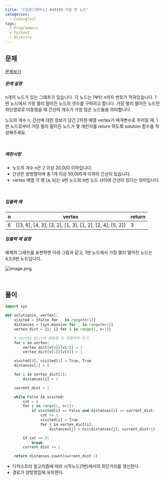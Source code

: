 ```yaml
---
title: "[프로그래머스] #49189 가장 먼 노드"
categories:	
  - CodingTest  
tags:
  - Programmers  
  - Python3
  - Dijkstra
---
```


## 문제

[문제보기](https://programmers.co.kr/learn/courses/30/lessons/49189)

##### 문제 설명

n개의 노드가 있는 그래프가 있습니다. 각 노드는 1부터 n까지 번호가 적혀있습니다. 1번 노드에서 가장 멀리 떨어진 노드의 갯수를 구하려고 합니다. 가장 멀리 떨어진 노드란 최단경로로 이동했을 때 간선의 개수가 가장 많은 노드들을 의미합니다.

노드의 개수 n, 간선에 대한 정보가 담긴 2차원 배열 vertex가 매개변수로 주어질 때, 1번 노드로부터 가장 멀리 떨어진 노드가 몇 개인지를 return 하도록 solution 함수를 작성해주세요.

<br>

##### 제한사항

- 노드의 개수 n은 2 이상 20,000 이하입니다.
- 간선은 양방향이며 총 1개 이상 50,000개 이하의 간선이 있습니다.
- vertex 배열 각 행 [a, b]는 a번 노드와 b번 노드 사이에 간선이 있다는 의미입니다.

<br>

##### 입출력 예

| n    | vertex                                                   | return |
| ---- | -------------------------------------------------------- | ------ |
| 6    | [[3, 6], [4, 3], [3, 2], [1, 3], [1, 2], [2, 4], [5, 2]] | 3      |

##### 입출력 예 설명

예제의 그래프를 표현하면 아래 그림과 같고, 1번 노드에서 가장 멀리 떨어진 노드는 4,5,6번 노드입니다.

![image.png](https://grepp-programmers.s3.amazonaws.com/files/ybm/fadbae38bb/dec85ab5-0273-47b3-ba73-fc0b5f6be28a.png)

<br>

## 풀이

```python
import sys

def solution(n, vertex):
    visited = [False for _ in range(n+1)]
    distances = [sys.maxsize for _ in range(n+1)]
    vertex_dict = {i: {} for i in range(1, n+1)}

    # vertex_dict에 양방향 다 연결여부 추가
    for v in vertex:
        vertex_dict[v[0]][v[1]] = 1
        vertex_dict[v[1]][v[0]] = 1

    visited[0], visited[1] = True, True
    distances[1] = 0

    for i in vertex_dict[1]:
        distances[i] = 1

    current_dist = 1

    while False in visited:
        cnt = 0
        for i in range(1, n+1):
            if visited[i] == False and distances[i] == current_dist:
                cnt += 1
                visited[i] = True
                for j in vertex_dict[i]:
                    distances[j] = min(distances[j], current_dist+1)

        if cnt == 0:
            break
        current_dist += 1

    return distances.count(current_dist-1)
```

- 다익스트라 알고리즘에 따라 시작노드(1번)에서의 최단거리를 갱신한다.
- 경로가 양방향임에 유의한다.